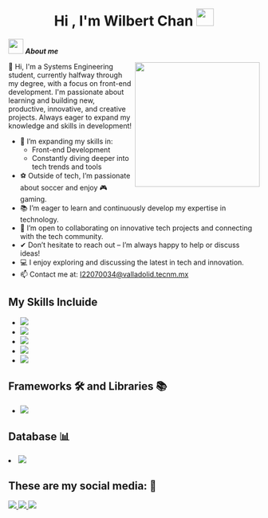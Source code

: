 <h1 align="center"><b>Hi , I'm Wilbert Chan </b><img src="https://media.giphy.com/media/hvRJCLFzcasrR4ia7z/giphy.gif" width="35"></h1>

<img src="https://github.com/7oSkaaa/7oSkaaa/blob/main/Images/about_me.gif?raw=true" width="30px">&nbsp;***About me***

<picture> <img align="right" src="https://media.giphy.com/media/SWoSkN6DxTszqIKEqv/giphy.gif" width = 250px></picture>

<p>👋 Hi, I'm a Systems Engineering student, currently halfway through my degree, with a focus on front-end development. I'm passionate about learning and building new, productive, innovative, and creative projects. Always eager to expand my knowledge and skills in development!</p>


<div>
  <ul>
  <li>🌿 I’m expanding my skills in:
    <ul>
      <li>Front-end Development</li>
      <li>Constantly diving deeper into tech trends and tools</li>
    </ul>
  </li>
  <li>⚽️ Outside of tech, I’m passionate about soccer and enjoy 🎮 gaming.</li>
  <li>📚 I’m eager to learn and continuously develop my expertise in technology.</li>
  <li>🤗 I’m open to collaborating on innovative tech projects and connecting with the tech community.</li>
  <li>✔ Don’t hesitate to reach out – I’m always happy to help or discuss ideas!</li>
  <li>💻 I enjoy exploring and discussing the latest in tech and innovation.</li>
  <li>📫 Contact me at: <a href="mailto:I22070034@valladolid.tecnm.mx">I22070034@valladolid.tecnm.mx</a></li>
</ul>
</div>

<div>
  <h2>My Skills Incluide</h2>
  <ul>
    <li>  <img src="https://img.shields.io/badge/JavaScript-F7DF1E?style=for-the-badge&logo=javascript&logoColor=black">
</li>
    <li>
        <img src="https://img.shields.io/badge/CSS3-1572B6?style=for-the-badge&logo=css3&logoColor=white">
    </li>
    <li>
        <img src="https://img.shields.io/badge/HTML5-E34F26?style=for-the-badge&logo=html5&logoColor=white">
    </li>
    <li>  <img src="https://img.shields.io/badge/python-3670A0?style=for-the-badge&logo=python&logoColor=ffdd54">
    </li>
    <li>
        <img src="https://img.shields.io/badge/Java-ED8B00?style=for-the-badge&logo=java&logoColor=white">
    </li>
  </ul>
</div>
<div>
  <h2>Frameworks 🛠️ and Libraries 📚</h2>
  <ul>
    <li>
      <img src="https://img.shields.io/badge/bootstrap-%238511FA.svg?style=for-the-badge&logo=bootstrap&logoColor=white">
    </li>
  </ul>
</div>

<div>
  <lu>
    <h2>Database 📊</h2>
    <li>
      <img src="https://img.shields.io/badge/mysql-4479A1.svg?style=for-the-badge&logo=mysql&logoColor=white">
    </li>
  </lu>
</div>

<div>
  <h2>These are my social media: 📱</h2>
  <span>
    <a href= "https://www.linkedin.com/in/wilbert-oliver-chan-uc-028229314/ ">
    <img src="https://img.shields.io/badge/linkedin-%230077B5.svg?style=for-the-badge&logo=linkedin&logoColor=white">
</a>

  <a href= "22070034@valladolid.tecnm.mx ">
    <img src="https://img.shields.io/badge/Gmail-D14836?style=for-the-badge&logo=gmail&logoColor=white">
</a>

 <a href= "https://www.facebook.com/wilbert.chan.33821">
    <img src="https://img.shields.io/badge/Facebook-%231877F2.svg?style=for-the-badge&logo=Facebook&logoColor=white">
</a>


  </span>
</div>


